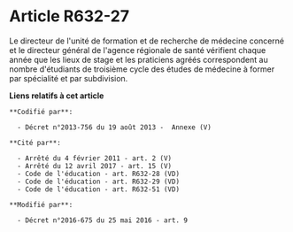 # Article R632-27

Le directeur de l'unité de formation et de recherche de médecine concerné et le directeur général de l'agence régionale de
santé vérifient chaque année que les lieux de stage et les praticiens agréés correspondent au nombre d'étudiants de troisième
cycle des études de médecine à former par spécialité et par subdivision.

**Liens relatifs à cet article**

	**Codifié par**:

	  - Décret n°2013-756 du 19 août 2013 -  Annexe (V)

	**Cité par**:

	  - Arrêté du 4 février 2011 - art. 2 (V)
	  - Arrêté du 12 avril 2017 - art. 15 (V)
	  - Code de l'éducation - art. R632-28 (VD)
	  - Code de l'éducation - art. R632-29 (VD)
	  - Code de l'éducation - art. R632-51 (VD)

	**Modifié par**:

	  - Décret n°2016-675 du 25 mai 2016 - art. 9
